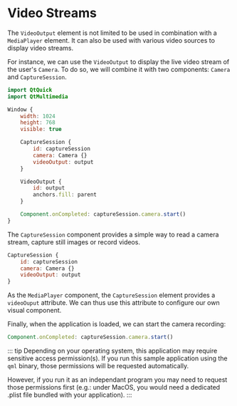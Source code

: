 # Video Streams

The `VideoOutput` element is not limited to be used in combination with a `MediaPlayer` element. It can also be used with various video sources to display video streams. 

For instance, we can use the `VideoOutput` to display the live video stream of the user's `Camera`. To do so, we will combine it with two components: `Camera` and `CaptureSession`.

```qml
import QtQuick
import QtMultimedia

Window {
    width: 1024
    height: 768
    visible: true

    CaptureSession {
        id: captureSession
        camera: Camera {}
        videoOutput: output
    }

    VideoOutput {
        id: output
        anchors.fill: parent
    }

    Component.onCompleted: captureSession.camera.start()
}
```

The `CaptureSession` component provides a simple way to read a camera stream, capture still images or record videos.

```qml
CaptureSession {
    id: captureSession
    camera: Camera {}
    videoOutput: output
}
```

As the `MediaPlayer` component, the `CaptureSession` element provides a `videoOuput` attribute. We can thus use this attribute to configure our own visual component.

Finally, when the application is loaded, we can start the camera recording:

```qml
Component.onCompleted: captureSession.camera.start()
```

::: tip
Depending on your operating system, this application may require sensitive access permission(s). If you run this sample application using the `qml` binary, those permissions will be requested automatically.

However, if you run it as an independant program you may need to request those permissions first (e.g.: under MacOS, you would need a dedicated .plist file bundled with your application).
:::
